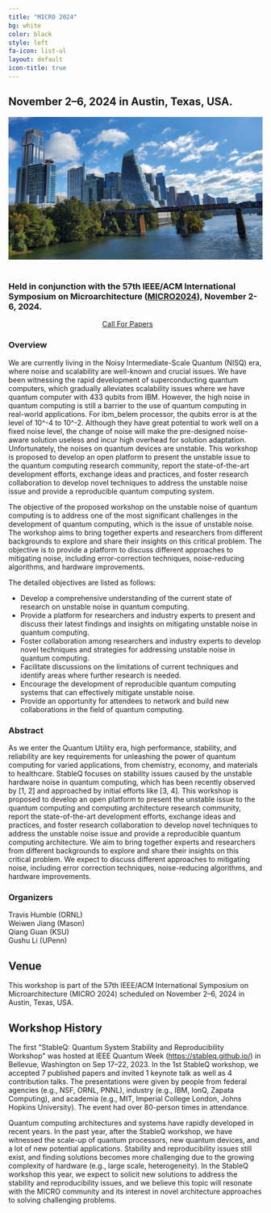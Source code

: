 ```yaml
---
title: "MICRO 2024"
bg: white
color: black
style: left
fa-icon: list-ul
layout: default
icon-title: true
---
```

 
<div style="text-align:center;">
  <span class="fa-stack subtlecircle" style="font-size:64px; background:rgba(0,128,0,0.1)">
    <i class="fa fa-circle fa-stack-2x text-white"></i>
    <i class="fa fa-server fa-stack-1x text-green"></i>
  </span>
</div>

## November 2–6, 2024 in Austin, Texas, USA.

<div style="text-align:center;">
  <a href="https://www.hyatt.com/en-US/hotel/washington/hyatt-regency-bellevue-on-seattles-eastside/belle"><img width="800px" src="img/virtual.jpg"/></a>
  &nbsp;  &nbsp;  &nbsp;  &nbsp;
</div>

    
### Held in conjunction with the 57th IEEE/ACM International Symposium on Microarchitecture ([MICRO2024](https://microarch.org/micro57/)), November 2-6, 2024.

<div style="text-align:center;">
  <a href="./CFP.md">Call For Papers</a>
  &nbsp;  &nbsp;  &nbsp;  &nbsp;
</div>

### Overview

<!-- Abstract -->
We are currently living in the Noisy Intermediate-Scale Quantum (NISQ) era, where noise and scalability are well-known and crucial issues. We have been witnessing the rapid development of superconducting quantum computers, which gradually alleviates scalability issues where we have quantum computer with 433 qubits from IBM. However, the high noise in quantum computing is still a barrier to the use of quantum computing in real-world applications. For ibm_belem processor, the qubits error is at the level of 10^-4 to 10^-2.
Although they have great potential to work well on a fixed noise level, the change of noise will make the pre-designed noise-aware solution useless and incur high overhead for solution adaptation. Unfortunately, the noises on quantum devices are unstable.
This workshop is proposed to develop an open platform to present the unstable issue to the quantum computing research community, report the state-of-the-art development efforts, exchange ideas and practices, and foster research collaboration to develop novel techniques to address the unstable noise issue and provide a reproducible quantum computing system.

<!-- objective -->
The objective of the proposed workshop on the unstable noise of quantum computing is to address one of the most significant challenges in the development of quantum computing, which is the issue of unstable noise. The workshop aims to bring together experts and researchers from different backgrounds to explore and share their insights on this critical problem. The objective is to provide a platform to discuss different approaches to mitigating noise, including error-correction techniques, noise-reducing algorithms, and hardware improvements.

The detailed objectives are listed as follows:
* Develop a comprehensive understanding of the current state of research on unstable noise in quantum computing.
* Provide a platform for researchers and industry experts to present and discuss their latest findings and insights on mitigating unstable noise in quantum computing.
* Foster collaboration among researchers and industry experts to develop novel techniques and strategies for addressing unstable noise in quantum computing.
* Facilitate discussions on the limitations of current techniques and identify areas where further research is needed.
* Encourage the development of reproducible quantum computing systems that can effectively mitigate unstable noise.
* Provide an opportunity for attendees to network and build new collaborations in the field of quantum computing.



<!-- 
<div style="text-align:center;">
  <p>
    <a href="qccc-cfp.txt">
      <i class="fa fa-file-text-o">&nbsp;<b>Download the QCCC-22 CFP </b></i>
    </a>
  </p>
</div> -->



### Abstract

As we enter the Quantum Utility era, high performance, stability, and reliability are key requirements for unleashing the power of quantum computing for varied applications, from chemistry, economy, and materials to healthcare. StableQ focuses on stability issues caused by the unstable hardware noise in quantum computing, which has been recently observed by [1, 2] and approached by initial efforts like [3, 4]. This workshop is proposed to develop an open platform to present the unstable issue to the quantum computing and computing architecture research community, report the state-of-the-art development efforts, exchange ideas and practices, and foster research collaboration to develop novel techniques to address the unstable noise issue and provide a reproducible quantum computing architecture. We aim to bring together experts and researchers from different backgrounds to explore and share their insights on this critical problem. We expect to discuss different approaches to mitigating noise, including error correction techniques, noise-reducing algorithms, and hardware improvements.

### Organizers

Travis Humble (ORNL)    
Weiwen Jiang (Mason)     
Qiang Guan (KSU)     
Gushu Li (UPenn)

## Venue

This workshop is part of the 57th IEEE/ACM International Symposium on Microarchitecture (MICRO 2024) scheduled on November 2–6, 2024 in Austin, Texas, USA.

## Workshop History

The first "StableQ: Quantum System Stability and Reproducibility Workshop" was hosted at IEEE Quantum Week (https://stableq.github.io/) in Bellevue, Washington on Sep 17–22, 2023. In the 1st  StableQ workshop, we accepted 7 published papers and invited 1 keynote talk as well as 4 contribution talks. The presentations were given by people from federal agencies (e.g., NSF, ORNL, PNNL), industry (e.g., IBM, IonQ, Zapata Computing), and academia (e.g., MIT, Imperial College London, Johns Hopkins University). The event had over 80-person times in attendance.  

Quantum computing architectures and systems have rapidly developed in recent years. In the past year, after the StableQ workshop, we have witnessed the scale-up of quantum processors, new quantum devices, and a lot of new potential applications. Stability and reproducibility issues still exist, and finding solutions becomes more challenging due to the growing complexity of hardware (e.g., large scale, heterogeneity). In the StableQ workshop this year, we expect to solicit new solutions to address the stability and reproducibility issues, and we believe this topic will resonate with the MICRO community and its interest in novel architecture approaches to solving challenging problems.




<script type='text/javascript' id='clustrmaps' src='//cdn.clustrmaps.com/map_v2.js?cl=ffffff&w=300&t=tt&d=cIhgYH1fFbP-ZJ070ZjU28sR5hr_iWckMoZ9Qd3Yw1c&co=1a6ea8'></script>
